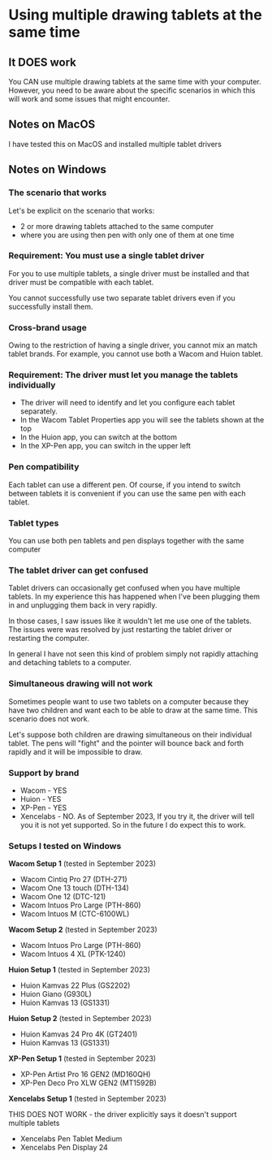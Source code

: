 # Using multiple drawing tablets at the same time

## It DOES work

You CAN use multiple drawing tablets at the same time with your computer. However, you need to be aware about the specific scenarios in which this will work and some issues that might encounter.

## Notes on MacOS

I have tested this on MacOS and installed multiple tablet drivers

## Notes on Windows

### The scenario that works

Let's be explicit on the scenario that works:

* 2 or more drawing tablets attached to the same computer
* where you are using then pen with only one of them at one time

### Requirement: You must use a single tablet driver

For you to use multiple tablets, a single driver must be installed and that driver must be compatible with each tablet.&#x20;

You cannot successfully use two separate tablet drivers even if you successfully install them.

### Cross-brand usage

Owing to the restriction of having a single driver, you cannot mix an match tablet brands. For example, you cannot use both a Wacom and Huion tablet.

### Requirement: The driver must let you manage the tablets individually

* The driver will need to identify and let you configure each tablet separately.
* In the Wacom Tablet Properties app you will see the tablets shown at the top&#x20;
* In the Huion app, you can switch at the bottom
* In the XP-Pen app, you can switch in the upper left

### Pen compatibility

Each tablet can use a different pen. Of course, if you intend to switch between tablets it is convenient if you can use the same pen with each tablet.&#x20;

### Tablet types

You can use both pen tablets and pen displays together with the same computer&#x20;

### The tablet driver can get confused

Tablet drivers can occasionally get confused when you have multiple tablets. In my experience this has happened when I've been plugging them in and unplugging them back in very rapidly.

In those cases, I saw issues like it wouldn't let me use one of the tablets. The issues were was resolved by just restarting the tablet driver or restarting the computer.

In general I have not seen this kind of problem simply not rapidly attaching and detaching tablets to a computer.

### Simultaneous drawing will not work

Sometimes people want to use two tablets on a computer because they have two children and want each to be able to draw at the same time. This scenario does not work.

Let's suppose both children are drawing simultaneous on their individual tablet. The pens will "fight" and the pointer will bounce back and forth rapidly and it will be impossible to draw.&#x20;

### Support by brand

* Wacom - YES
* Huion - YES
* XP-Pen - YES
* Xencelabs - NO. As of September 2023, If you try it, the driver will tell you it is not yet supported. So in the future I do expect this to work.

### Setups I tested on Windows

**Wacom Setup 1** (tested in September 2023)

* Wacom Cintiq Pro 27 (DTH-271)
* Wacom One 13 touch (DTH-134)
* Wacom One 12 (DTC-121)
* Wacom Intuos Pro Large (PTH-860)
* Wacom Intuos M (CTC-6100WL)

**Wacom Setup 2** (tested in September 2023)

* Wacom Intuos Pro Large (PTH-860)
* Wacom Intuos 4 XL (PTK-1240)

**Huion Setup 1** (tested in September 2023)

* Huion Kamvas 22 Plus (GS2202)
* Huion Giano (G930L)
* Huion Kamvas 13 (GS1331)

**Huion Setup 2** (tested in September 2023)

* Huion Kamvas 24 Pro 4K (GT2401)
* Huion Kamvas 13 (GS1331)

**XP-Pen Setup 1** (tested in September 2023)

* XP-Pen Artist Pro 16 GEN2 (MD160QH)
* XP-Pen Deco Pro XLW GEN2 (MT1592B)

**Xencelabs Setup 1** (tested in September 2023)

THIS DOES NOT WORK - the driver explicitly says it doesn't support multiple tablets

* Xencelabs Pen Tablet Medium
* Xencelabs Pen Display 24

